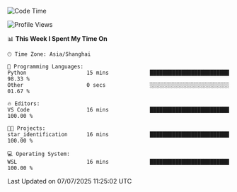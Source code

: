 <!--START_SECTION:waka-->
![Code Time](http://img.shields.io/badge/Code%20Time-3%2C023%20hrs%2035%20mins-blue)

![Profile Views](http://img.shields.io/badge/Profile%20Views-0-blue)

📊 **This Week I Spent My Time On** 

```text
🕑︎ Time Zone: Asia/Shanghai

💬 Programming Languages: 
Python                   15 mins             █████████████████████████   98.33 % 
Other                    0 secs              ░░░░░░░░░░░░░░░░░░░░░░░░░   01.67 % 

🔥 Editors: 
VS Code                  16 mins             █████████████████████████   100.00 % 

🐱‍💻 Projects: 
star_identification      16 mins             █████████████████████████   100.00 % 

💻 Operating System: 
WSL                      16 mins             █████████████████████████   100.00 % 
```


 Last Updated on 07/07/2025 11:25:02 UTC
<!--END_SECTION:waka-->